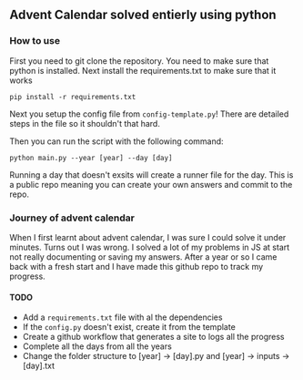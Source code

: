 ## Advent Calendar solved entierly using python

### How to use

First you need to git clone the repository. You need to make sure that python is installed. Next install the requirements.txt to make sure that it works

`pip install -r requirements.txt`

Next you setup the config file from `config-template.py`! There are detailed steps in the file so it shouldn't that hard.

Then you can run the script with the following command:

`python main.py --year [year] --day [day]`

Running a day that doesn't exsits will create a runner file for the day. This is a public repo meaning you can create your own answers and commit to the repo.

### Journey of advent calendar

When I first learnt about advent calendar, I was sure I could solve it under minutes. Turns out I was wrong. I solved a lot of my problems in JS at start not really documenting or saving my answers. After a year or so I came back with a fresh start and I have made this github repo to track my progress.

#### TODO

- Add a `requirements.txt` file with al the dependencies
- If the `config.py` doesn't exist, create it from the template
- Create a github workflow that generates a site to logs all the progress
- Complete all the days	from all the years
- Change the folder structure to [year] -> [day].py and [year] -> inputs -> [day].txt